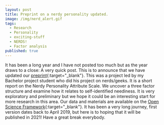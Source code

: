 ```yaml
---
layout: post
title: Preprint on a nerdy personality updated.
image: /img/nerd_alert.gif
tags:
  - Research
  - Personality
  - exciting-stuff
  - NERDS!
  - Factor analysis
published: true
---
```


It has been a long year and I have not posted too much but as the year draws to a close: A very quick post. This is to announce that we have updated our [preprint](https://psyarxiv.com/xt8ey/){:target="_blank"}. This was a project led by my Bachelor project student who did his project on nerds/geeks. It is a short report on the Nerdy Personality Attribute Scale. We uncover a three factor structure and examine how it relates to self-identified neediness. It is very exploratory and preliminary but we hope it could be an interesting start for more research in this area. Our data and materials are available on the [Open Science Framework](https://osf.io/5njdx/){:target="_blank"}. It has been a very long journey, first version dates back to April 2019, but here is to hoping that it will be published in 2021! Have a great break everybody.